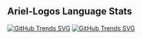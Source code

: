 <!-- [![Anurag's GitHub stats](https://github-readme-stats.vercel.app/api?username=ariel-logos)](https://github.com/anuraghazra/github-readme-stats) -->
<!-- [![Top Langs](https://github-readme-stats.vercel.app/api/top-langs/?username=ariel-logos&show_icons=true&theme=radical&exclude_repo=BunnyCore)](https://github.com/anuraghazra/github-readme-stats&show_icons=true&theme=radical)-->
## Ariel-Logos Language Stats
[![GitHub Trends SVG](https://api.githubtrends.io/user/svg/ariel-logos/langs?time_range=all_time&include_private=false&compact=false&loc_metric=changed&theme=dark)](https://github.com/ariel-logos)
[![GitHub Trends SVG](https://api.githubtrends.io/user/svg/ariel-logos/repos?time_range=all_time&include_private=false&group=none&loc_metric=changed&theme=dark)](https://github.com/ariel-logos)


